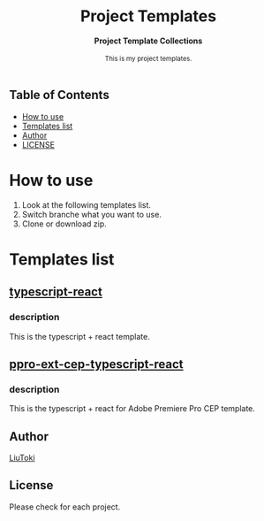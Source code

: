 <h1 align="center">Project Templates</h1>

<div align="center">
    <strong>Project Template Collections</strong>
</div>

<br/>

<div align="center">
    <sub>
        This is my project templates.
    </sub>
</div>

<br/>

## Table of Contents
- [How to use](#how-to-use)
- [Templates list](#templates-list)
- [Author](#author)
- [LICENSE](#license)

# How to use
1. Look at the following templates list.
1. Switch branche what you want to use.
1. Clone or download zip.

# Templates list
## [typescript-react](https://github.com/LiuToki/project-templates/tree/typescript-react)
### description
This is the typescript + react template.

## [ppro-ext-cep-typescript-react](https://github.com/LiuToki/project-templates/tree/ppro-ext-cep-typescript-react)
### description
This is the typescript + react for Adobe Premiere Pro CEP template.

## Author
[LiuToki](https://github.com/LiuToki)

## License
Please check for each project.
